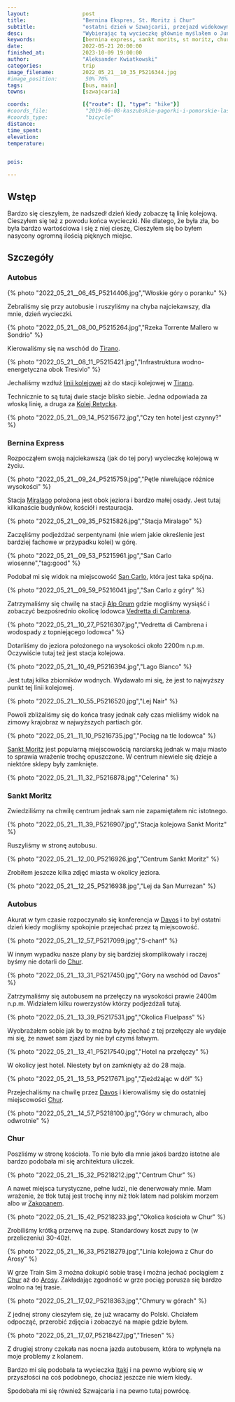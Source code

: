 ```yaml
---
layout:                 post
title:                  "Bernina Ekspres, St. Moritz i Chur"
subtitle:               "ostatni dzień w Szwajcarii, przejazd widokowym pociągiem"
desc:                   "Wybierając tą wycieczkę głównie myślałem o Jungfrau i Bernina Ekspress. Góry to coś co mnie najbardziej interesowało. Dzięki tej wycieczce poznałem, że włoskie miasta są bardzo ładne i warto by kiedyś je zobaczyć."
keywords:               [bernina express, sankt morits, st moritz, chur]
date:                   2022-05-21 20:00:00
finished_at:            2023-10-09 19:00:00
author:                 "Aleksander Kwiatkowski"
categories:             trip
image_filename:         2022_05_21__10_35_P5216344.jpg
#image_position:         50% 70%
tags:                   [bus, main]
towns:                  [szwajcaria]

coords:                 [{"route": [], "type": "hike"}]
#coords_file:            "2019-06-08-kaszubskie-pagorki-i-pomorskie-lasy.json"
#coords_type:            "bicycle"
distance:               
time_spent:             
elevation:              
temperature:            


pois:

---
```


[wiki-tirano]: https://en.wikipedia.org/wiki/Tirano
[wiki-tirano-lecco-line]: https://en.wikipedia.org/wiki/Tirano%E2%80%93Lecco_railway
[wiki-kolej-retycka]: https://pl.wikipedia.org/wiki/Rh%C3%A4tische_Bahn
[wiki-miralago]: https://en.wikipedia.org/wiki/Miralago
[wiki-san-carlo]: https://en.wikipedia.org/wiki/San_Carlo,_Graub%C3%BCnden
[wiki-vendretta-di-cambrena]: https://en.wikipedia.org/wiki/Piz_Cambrena
[wiki-alp-grum]: https://en.wikipedia.org/wiki/Alp_Gr%C3%BCm_railway_station
[wiki-sankt-moritz]: https://en.wikipedia.org/wiki/St._Moritz

[itaka]: https://www.itaka.pl/

## Wstęp

Bardzo się cieszyłem, że nadszedł dzień kiedy zobaczę tą linię
kolejową. Cieszyłem się też z powodu końca wycieczki. Nie dlatego, że była zła,
bo była bardzo wartościowa i się z niej cieszę, Cieszyłem się bo byłem
nasycony ogromną ilością pięknych miejsc.

## Szczegóły

### Autobus

{% photo "2022_05_21__06_45_P5214406.jpg","Włoskie góry o poranku" %}

Zebraliśmy się przy autobusie i ruszyliśmy na chyba najciekawszy,
dla mnie, dzień wycieczki.

{% photo "2022_05_21__08_00_P5215264.jpg","Rzeka Torrente Mallero w Sondrio" %}

Kierowaliśmy się na wschód do [Tirano][wiki-tirano].

{% photo "2022_05_21__08_11_P5215421.jpg","Infrastruktura wodno-energetyczna obok Tresivio" %}

Jechaliśmy wzdłuż [linii kolejowej][wiki-tirano-lecco-line] aż do stacji
kolejowej w [Tirano][wiki-tirano].

Technicznie to są tutaj dwie stacje blisko siebie. Jedna odpowiada za
włoską linię, a druga za [Kolej Retycką][wiki-kolej-retycka].

{% photo "2022_05_21__09_14_P5215672.jpg","Czy ten hotel jest czynny?" %}

### Bernina Express

Rozpocząłem swoją najciekawszą (jak do tej pory) wycieczkę kolejową w życiu.

{% photo "2022_05_21__09_24_P5215759.jpg","Pętle niwelujące różnice wysokości" %}

Stacja [Miralago][wiki-miralago] położona jest obok jeziora i bardzo małej
osady. Jest tutaj kilkanaście budynków, kościół
i restauracja.

{% photo "2022_05_21__09_35_P5215826.jpg","Stacja Miralago" %}

Zaczęliśmy podjeżdżać serpentynami (nie wiem jakie określenie jest
bardziej fachowe w przypadku kolei) w górę.

{% photo "2022_05_21__09_53_P5215961.jpg","San Carlo wiosenne","tag:good" %}

Podobał mi się widok na miejscowość [San Carlo][wiki-san-carlo],
która jest taka spójna.

{% photo "2022_05_21__09_59_P5216041.jpg","San Carlo z góry" %}

Zatrzymaliśmy się chwilę na stacji [Alp Grum][wiki-alp-grum]
gdzie mogliśmy wysiąść i zobaczyć bezpośrednio okolicę
lodowca [Vedretta di Cambrena][wiki-vendretta-di-cambrena].

{% photo "2022_05_21__10_27_P5216307.jpg","Vedretta di Cambrena i wodospady z topniejącego lodowca" %}

Dotarliśmy do jeziora położonego na wysokości około 2200m n.p.m.
Oczywiście tutaj też jest stacja kolejowa.

{% photo "2022_05_21__10_49_P5216394.jpg","Lago Bianco" %}

Jest tutaj kilka zbiorników wodnych. Wydawało mi się, że jest to
najwyższy punkt tej linii kolejowej.

{% photo "2022_05_21__10_55_P5216520.jpg","Lej Nair" %}

Powoli zbliżaliśmy się do końca trasy jednak cały czas mieliśmy
widok na zimowy krajobraz w najwyższych partiach gór.

{% photo "2022_05_21__11_10_P5216735.jpg","Pociąg na tle lodowca" %}

[Sankt Moritz][wiki-sankt-moritz] jest popularną miejscowością narciarską
jednak w maju miasto to sprawia wrażenie trochę opuszczone. W centrum
niewiele się dzieje a niektóre sklepy były zamknięte.

{% photo "2022_05_21__11_32_P5216878.jpg","Celerina" %}

### Sankt Moritz

Zwiedziliśmy na chwilę centrum jednak sam nie zapamiętałem
nic istotnego.

{% photo "2022_05_21__11_39_P5216907.jpg","Stacja kolejowa Sankt Moritz" %}

Ruszyliśmy w stronę autobusu.

{% photo "2022_05_21__12_00_P5216926.jpg","Centrum Sankt Moritz" %}

Zrobiłem jeszcze kilka zdjęć miasta w okolicy jeziora.

{% photo "2022_05_21__12_25_P5216938.jpg","Lej da San Murrezan" %}

### Autobus

[wiki-davos]: https://en.wikipedia.org/wiki/Davos
[wiki-chur]: https://en.wikipedia.org/wiki/Chur

Akurat w tym czasie rozpoczynało się konferencja w [Davos][wiki-davos] i
to był ostatni dzień kiedy mogliśmy spokojnie przejechać przez tą
miejscowość.

{% photo "2022_05_21__12_57_P5217099.jpg","S-chanf" %}

W innym wypadku nasze plany by się bardziej skomplikowały
i raczej byśmy nie dotarli do [Chur][wiki-chur].

{% photo "2022_05_21__13_31_P5217450.jpg","Góry na wschód od Davos" %}

Zatrzymaliśmy się autobusem na przełęczy na wysokości prawie 2400m n.p.m.
Widziałem kilku rowerzystów którzy podjeżdżali tutaj.

{% photo "2022_05_21__13_39_P5217531.jpg","Okolica Fluelpass" %}

Wyobrażałem sobie jak by to można było zjechać z tej przełęczy ale wydaje mi się,
że nawet sam zjazd by nie był czymś łatwym.

{% photo "2022_05_21__13_41_P5217540.jpg","Hotel na przełęczy" %}

W okolicy jest hotel. Niestety był on zamknięty aż do 28 maja.

{% photo "2022_05_21__13_53_P5217671.jpg","Zjeżdżając w dół" %}

Przejechaliśmy na chwilę przez [Davos][wiki-davos] i kierowaliśmy się
do ostatniej miejscowości [Chur][wiki-chur].

{% photo "2022_05_21__14_57_P5218100.jpg","Góry w chmurach, albo odwrotnie" %}

### Chur

[wiki-zakopane]: https://en.wikipedia.org/wiki/Zakopane
[wiki-arosa]: https://en.wikipedia.org/wiki/Arosa

Poszliśmy w stronę kościoła. To nie było dla mnie jakoś bardzo istotne
ale bardzo podobała mi się architektura uliczek.

{% photo "2022_05_21__15_32_P5218212.jpg","Centrum Chur" %}

A nawet miejsca turystyczne, pełne ludzi, nie denerwowały mnie. Mam wrażenie, że
tłok tutaj jest trochę inny niż tłok latem nad polskim morzem
albo w [Zakopanem][wiki-zakopane].

{% photo "2022_05_21__15_42_P5218233.jpg","Okolica kościoła w Chur" %}

Zrobiliśmy krótką przerwę na zupę. Standardowy koszt zupy to (w przeliczeniu)
30-40zł.

{% photo "2022_05_21__16_33_P5218279.jpg","Linia kolejowa z Chur do Arosy" %}

W grze Train Sim 3 można dokupić sobie trasę i można jechać pociągiem z
[Chur][wiki-chur] aż do [Arosy][wiki-arosa]. Zakładając zgodność
w grze pociąg porusza się bardzo wolno na tej trasie.

{% photo "2022_05_21__17_02_P5218363.jpg","Chmury w górach" %}

Z jednej strony cieszyłem się, że już wracamy do Polski. Chciałem odpocząć,
przerobić zdjęcia i zobaczyć na mapie gdzie byłem.

{% photo "2022_05_21__17_07_P5218427.jpg","Triesen" %}

Z drugiej strony czekała nas nocna jazda autobusem, która to wpłynęła na
moje problemy z kolanem.

Bardzo mi się podobała ta wycieczka [Itaki][itaka] i na pewno
wybiorę się w przyszłości na coś podobnego, chociaż jeszcze nie wiem kiedy.

Spodobała mi się również Szwajcaria i na pewno tutaj powrócę.
